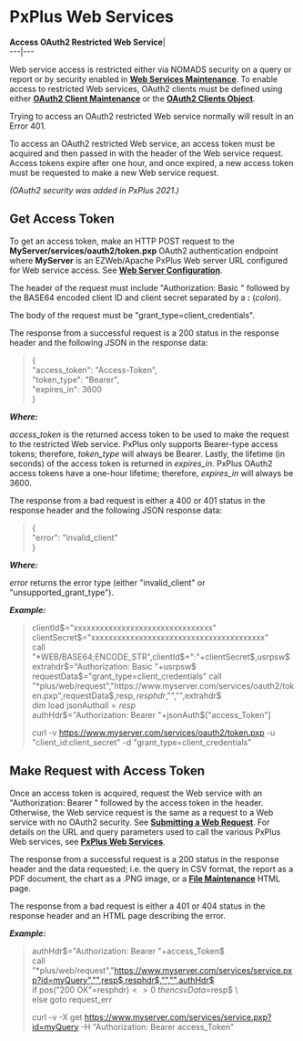 # PxPlus Web Services

**Access OAuth2 Restricted Web Service**|   
---|---  
  
Web service access is restricted either via NOMADS security on a query or report or by security enabled in **[Web Services Maintenance](Web%20Services%20Maintenance.htm#security)**. To enable access to restricted Web services, OAuth2 clients must be defined using either **[OAuth2 Client Maintenance](NOMADS%20Graphical%20Application/System%20Maintenance%20Tools/Security%20Manager/Oauth2%20Client%20Maintenance.md)** or the **[OAuth2 Clients Object](Oauth2%20Clients%20Object.md)**.

Trying to access an OAuth2 restricted Web service normally will result in an Error 401.

To access an OAuth2 restricted Web service, an access token must be acquired and then passed in with the header of the Web service request. Access tokens expire after one hour, and once expired, a new access token must be requested to make a new Web service request.

_(OAuth2 security was added in PxPlus 2021.)_

## Get Access Token

To get an access token, make an HTTP POST request to the **MyServer/services/oauth2/token.pxp** OAuth2 authentication endpoint where **MyServer** is an EZWeb/Apache PxPlus Web server URL configured for Web service access. See **[Web Server Configuration](Web%20Services/Overview.htm#configuration)**.

The header of the request must include "Authorization: Basic " followed by the BASE64 encoded client ID and client secret separated by a **:** (_colon_).

The body of the request must be "grant_type=client_credentials".

The response from a successful request is a 200 status in the response header and the following JSON in the response data:

> {  
>  "access_token": "Access-Token",  
>  "token_type": "Bearer",  
>  "expires_in": 3600  
>  }

**_Where:_**

_access_token_ is the returned access token to be used to make the request to the restricted Web service. PxPlus only supports Bearer-type access tokens; therefore, _token_type_ will always be Bearer. Lastly, the lifetime (in seconds) of the access token is returned in _expires_in_. PxPlus OAuth2 access tokens have a one-hour lifetime; therefore, _expires_in_ will always be 3600.

The response from a bad request is either a 400 or 401 status in the response header and the following JSON response data:

> {  
>  "error": "invalid_client"  
>  }

**_Where:_**

_error_ returns the error type (either "invalid_client" or "unsupported_grant_type").

**_Example:_**

> clientId$="xxxxxxxxxxxxxxxxxxxxxxxxxxxxxxxx"  
> clientSecret$="xxxxxxxxxxxxxxxxxxxxxxxxxxxxxxxxxxxxxxxx"  
>  call "*WEB/BASE64;ENCODE_STR",clientId$+":"+clientSecret$,usrpsw$  
> extrahdr$="Authorization: Basic "+usrpsw$  
> requestData$="grant_type=client_credentials"  
>  call "*plus/web/request","https://www.myserver.com/services/oauth2/token.pxp",requestData$,resp$,resphdr$,"","",extrahdr$  
>  dim load jsonAuth${all}=resp$  
> authHdr$="Authorization: Bearer "+jsonAuth$["access_Token"]  
>   
>  curl -v https://www.myserver.com/services/oauth2/token.pxp -u "client_id:client_secret" -d "grant_type=client_credentials"

## Make Request with Access Token

Once an access token is acquired, request the Web service with an "Authorization: Bearer " followed by the access token in the header. Otherwise, the Web service request is the same as a request to a Web service with no OAuth2 security. See **[Submitting a Web Request](Web%20Services/Overview.htm#submitting)**. For details on the URL and query parameters used to call the various PxPlus Web services, see **[PxPlus Web Services](PxPlus%20Web%20Services.md)**.

The response from a successful request is a 200 status in the response header and the data requested; i.e. the query in CSV format, the report as a PDF document, the chart as a .PNG image, or a **[File Maintenance](NOMADS%20Graphical%20Application/Dictionary-Based%20Development/Fmgen/Fmgen%20Introduction.md)** HTML page.

The response from a bad request is either a 401 or 404 status in the response header and an HTML page describing the error.

**_Example:_**

> authHdr$="Authorization: Bearer "+access_Token$  
>  call "*plus/web/request","https://www.myserver.com/services/service.pxp?id=myQuery","",resp$,resphdr$,"","",authHdr$  
>  if pos("200 OK"=resphdr$)<>0 \  
>  then csvData$=resp$ \  
>  else goto request_err  
>   
>  curl -v -X get https://www.myserver.com/services/service.pxp?id=myQuery -H "Authorization: Bearer access_Token"
